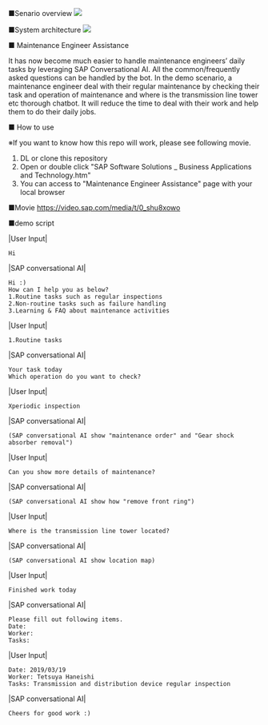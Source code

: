 ■Senario overview
<img src="https://user-images.githubusercontent.com/3624147/54671120-99143180-4b38-11e9-914f-3f5a9105f12b.png">


■System architecture 
<img src="https://user-images.githubusercontent.com/3624147/54806393-34361400-4cbd-11e9-84e2-addb2b5db362.png">

■ Maintenance Engineer Assistance

It has now become much easier to handle maintenance engineers’ daily tasks by leveraging SAP Conversational AI. All the common/frequently asked questions can be handled by the bot. In the demo scenario, a maintenance engineer deal with their regular maintenance by checking their task and operation of maintenance and where is the transmission line tower etc thorough chatbot.
It will reduce the time to deal with their work and help them to do their daily jobs.


■ How to use

※If you want to know how this repo will work, please see following movie.
1. DL or clone this repository
2. Open or double click "SAP Software Solutions _ Business Applications and Technology.htm"
3. You can access to "Maintenance Engineer Assistance" page with your local browser


■Movie
https://video.sap.com/media/t/0_shu8xowo

■demo script

|User Input|

    Hi

|SAP conversational AI|

    Hi :)
    How can I help you as below?
    1.Routine tasks such as regular inspections
    2.Non-routine tasks such as failure handling
    3.Learning & FAQ about maintenance activities

|User Input|

    1.Routine tasks

|SAP conversational AI|

    Your task today
    Which operation do you want to check?

|User Input|

    Xperiodic inspection

|SAP conversational AI|

    (SAP conversational AI show "maintenance order" and "Gear shock absorber removal")

|User Input|

    Can you show more details of maintenance?
|SAP conversational AI|

    (SAP conversational AI show how "remove front ring")
    
|User Input|

    Where is the transmission line tower located?
    
|SAP conversational AI|

    (SAP conversational AI show location map)
    
|User Input|

    Finished work today
    
|SAP conversational AI|

    Please fill out following items.
    Date: 
    Worker: 
    Tasks: 
    
|User Input|

    Date: 2019/03/19
    Worker: Tetsuya Haneishi
    Tasks: Transmission and distribution device regular inspection

|SAP conversational AI|

    Cheers for good work :)
